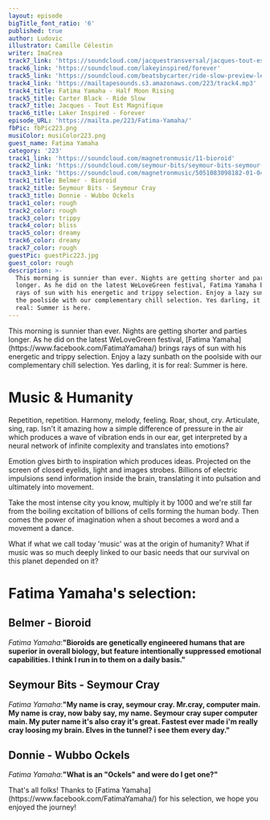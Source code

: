 ```yaml
---
layout: episode
bigTitle_font_ratio: '6'
published: true
author: Ludovic
illustrator: Camille Célestin
writer: ImaCrea
track7_link: 'https://soundcloud.com/jacquestransversal/jacques-tout-est-magnifique'
track6_link: 'https://soundcloud.com/lakeyinspired/forever'
track5_link: 'https://soundcloud.com/beatsbycarter/ride-slow-preview-lease-purchase-info-full-beat-pack-in-description'
track4_link: 'https://mailtapesounds.s3.amazonaws.com/223/track4.mp3'
track4_title: Fatima Yamaha - Half Moon Rising
track5_title: Carter Black - Ride Slow
track7_title: Jacques - Tout Est Magnifique
track6_title: Laker Inspired - Forever
episode_URL: 'https://mailta.pe/223/Fatima-Yamaha/'
fbPic: fbPic223.png
musiColor: musiColor223.png
guest_name: Fatima Yamaha
category: '223'
track1_link: 'https://soundcloud.com/magnetronmusic/11-bioroid'
track2_link: 'https://soundcloud.com/seymour-bits/seymour-bits-seymour-cray'
track3_link: 'https://soundcloud.com/magnetronmusic/5051083098182-01-04'
track1_title: Belmer - Bioroid
track2_title: Seymour Bits - Seymour Cray
track3_title: Donnie - Wubbo Ockels
track1_color: rough
track2_color: rough
track3_color: trippy
track4_color: bliss
track5_color: dreamy
track6_color: dreamy
track7_color: rough
guestPic: guestPic223.jpg
guest_color: rough
description: >-
  This morning is sunnier than ever. Nights are getting shorter and parties
  longer. As he did on the latest WeLoveGreen festival, Fatima Yamaha brings
  rays of sun with his energetic and trippy selection. Enjoy a lazy sunbath on
  the poolside with our complementary chill selection. Yes darling, it is for
  real: Summer is here.
---
```

<p id="introduction">This morning is sunnier than ever. Nights are getting shorter and parties longer. As he did on the latest WeLoveGreen festival, [Fatima Yamaha](https://www.facebook.com/FatimaYamaha/) brings rays of sun with his energetic and trippy selection. Enjoy a lazy sunbath on the poolside with our complementary chill selection. Yes darling, it is for real: Summer is here.</p>

# Music & Humanity

Repetition, repetition. Harmony, melody, feeling. Roar, shout, cry. Articulate, sing, rap. Isn't it amazing how a simple difference of pressure in the air which produces a wave of vibration ends in our ear, get interpreted by a neural network of infinite complexity and translates into emotions?

Emotion gives birth to inspiration which produces ideas. Projected on the screen of closed eyelids, light and images strobes. Billions of electric impulsions send information inside the brain, translating it into pulsation and ultimately into movement.

Take the most intense city you know, multiply it by 1000 and we're still far from the boiling excitation of billions of cells forming the human body. Then comes the power of imagination when a shout becomes a word and a movement a dance.

What if what we call today 'music' was at the origin of humanity? What if music was so much deeply linked to our basic needs that our survival on this planet depended on it? 

# Fatima Yamaha's selection:

## Belmer - Bioroid
_Fatima Yamaha_:**"**Bioroids are genetically engineered humans that are superior in overall biology, but feature intentionally suppressed emotional capabilities. I think I run in to them on a daily basis.**"**

## Seymour Bits - Seymour Cray
_Fatima Yamaha_:**"**My name is cray, seymour cray. Mr.cray, computer main. My name is cray, now baby say, my name. Seymour cray super computer main. My puter name it's also cray it's great. Fastest ever made i'm really cray loosing my brain. Elves in the tunnel? i see them every day.**"**

## Donnie - Wubbo Ockels
_Fatima Yamaha_:**"**What is an "Ockels" and were do I get one?**"**

<p id="outroduction">That's all folks! Thanks to [Fatima Yamaha](https://www.facebook.com/FatimaYamaha/) for his selection, we hope you enjoyed the journey!</p>
